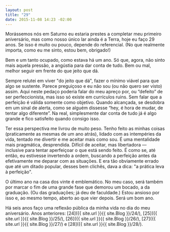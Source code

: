 ```yaml
---
layout: post
title: "29"
date: 2015-11-08 14:23 -02:00
---
```

Morássemos nós em Saturno eu estaria prestes a completar meu primeiro aniversário, mas como nosso único lar ainda é a Terra, hoje eu faço 29 anos. Se isso é muito ou pouco, depende do referencial. (No que realmente importa, como eu me sinto, estou bem, obrigado!)

Bem e um tanto ocupado, como estava há um ano. Só que, agora, não sinto mais aquela pressão, a angústia para dar conta de tudo. Bem ou mal, melhor seguir em frente do que jeito que dá.

Sempre relutei em viver "do jeito que dá", fazer o mínimo viável para que algo se sustente. Parece preguiçoso e eu não sou (ou não quero ser visto) assim. Aqui neste pedaço poderia falar do meu apreço por, ou “defeito” de ser perfeccionista, mas isso só existe em currículos ruins. Sem falar que a perfeição é válida somente como objetivo. Quando alcançada, se desdobra em um sinal de alerta, como se alguém dissesse “hey, é hora de mudar, de tentar algo diferente”. Na real, simplesmente dar conta de tudo já é algo grande e fico satisfeito quando consigo isso.

Ter essa perspectiva me livrou de muito peso. Tenho feito as minhas coisas (praticamente as mesmas de um ano atrás), lidado com as intempéries da vida, tentado me divertir e me aceitar mais como sou. É uma mentalidade mais pragmática, desprendida. Difícil de aceitar, mas libertadora — inclusive para tentar aperfeiçoar o que está sendo feito. É como se, até então, eu estivesse invertendo a ordem, buscando a perfeição antes da efetivamente me deparar com as situações. E era tão obviamente errado que até um ditado popular, desses bem clichês, dava a dica: "a prática leva à perfeição".

O último ano na casa dos vinte é emblemático. No meu caso, será também por marcar o fim de uma grande fase que demorou um bocado, a da graduação. (Ou das graduações; já deu de faculdade.) Estou ansioso por isso e, ao mesmo tempo, aberto ao que vier depois. Será um bom ano.

Há seis anos faço uma reflexão pública da minha vida no dia do meu aniversário. Anos anteriores: [24]({{ site.url }}{{ site.Blog }}/24/), [25]({{ site.url }}{{ site.Blog }}/25/), [26]({{ site.url }}{{ site.Blog }}/26/), [27]({{ site.url }}{{ site.Blog }}/27/) e [28]({{ site.url }}{{ site.Blog }}/28/).

